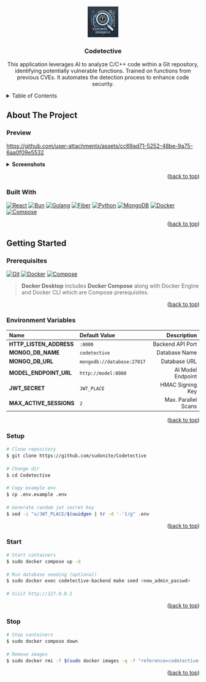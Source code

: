 <a id="readme-top"></a>

<!-- PROJECT LOGO -->
<br />
<div align="center">
  <img src="Assets/Logo.png" alt="Logo" width="80" height="80">

  <h3 align="center">Codetective</h3>

  <p align="center">
    This application leverages AI to analyze C/C++ code within a Git repository, identifying potentially vulnerable functions.
    Trained on functions from previous CVEs. It automates the detection process to enhance code security.
  </p>
</div>

<!-- TABLE OF CONTENTS -->
<details>
  <summary>Table of Contents</summary>
  <ol>
    <li>
      <a href="#about-the-project">About The Project</a>
      <ul>
        <li><a href="#preview">Preview</a></li>
        <li><a href="#built-with">Built With</a></li>
      </ul>
    </li>
    <li>
      <a href="#getting-started">Getting Started</a>
      <ul>
        <li><a href="#prerequisites">Prerequisites</a></li>
        <li><a href="#environment-variables">Environment Variables</a></li>
        <li><a href="#setup">Setup</a></li>
        <li><a href="#start">Start</a></li>
        <li><a href="#stop">Stop</a></li>
      </ul>
    </li>
  </ol>
</details>

<!-- ABOUT THE PROJECT -->

## About The Project

### Preview

https://github.com/user-attachments/assets/cc69ad71-5252-48be-9a75-6aa0f09e5532

<details>
  <summary style="font-weight: bolder;">Screenshots</summary>
  <div align="center">
    <div>
      <h2 align="center">Landing Page</h2>
      <img src="Assets/Landing_min.png" alt="Landing page">
      <img src="Assets/Landing_full.png" alt="Landing page">
    </div>
    <div>
      <h2 align="center">Register Page</h2>
      <img src="Assets/Register.png" alt="Register page">
    </div>
    <div>
      <h2 align="center">Login Page</h2>
      <img src="Assets/Login.png" alt="Login page">
    </div>
    <div>
      <h2 align="center">Home Page</h2>
      <img src="Assets/Home_1.png" alt="Home page">
      <img src="Assets/Home_2.png" alt="Home page">
      <img src="Assets/Home_3.png" alt="Home page">
      <img src="Assets/Analyze_1.png" alt="Home page">
      <img src="Assets/Analyze_2.png" alt="Home page">
    </div>
    <div>
      <h2 align="center">Settings Page</h2>
      <img src="Assets/Settings_profile.png" alt="Settings page">
      <img src="Assets/Settings_profile_popup.png" alt="Settings page">
      <img src="Assets/Settings_subscription.png" alt="Settings page">
      <img src="Assets/Settings_subscription_popup.png" alt="Settings page">
      <img src="Assets/Settings_git.png" alt="Settings page">
    </div>
  </div>
</details>

<p align="right">(<a href="#readme-top">back to top</a>)</p>

### Built With
[![React][React-badge]][React-url]
[![Bun][Bun-badge]][Bun-url]
[![Golang][Golang-badge]][Golang-url]
[![Fiber][Fiber-badge]][Fiber-url]
[![Python][Python-badge]][Python-url]
[![MongoDB][MongoDB-badge]][MongoDB-url]
[![Docker][Docker-badge]][Docker-url]
[![Compose][Compose-badge]][Compose-url]

<p align="right">(<a href="#readme-top">back to top</a>)</p>

<!-- GETTING STARTED -->

## Getting Started

### Prerequisites

[![Git][Git-badge]][Git-url]
[![Docker][Docker-badge]][Docker-url]
[![Compose][Compose-badge]][Compose-url]

> **Docker Desktop** includes **Docker Compose** along with Docker Engine and Docker CLI which are Compose prerequisites.

<p align="right">(<a href="#readme-top">back to top</a>)</p>

### Environment Variables

| Name                    | Default Value              |         Description |
| :---------------------- | :------------------------- | ------------------: |
| **HTTP_LISTEN_ADDRESS** | `:8000`                    |    Backend API Port |
| **MONGO_DB_NAME**       | `codetective`              |       Database Name |
| **MONGO_DB_URL**        | `mongodb://database:27017` |        Database URL |
| **MODEL_ENDPOINT_URL**  | `http://model:8080`        |   AI Model Endpoint |
| **JWT_SECRET**          | `JWT_PLACE`                |    HMAC Signing Key |
| **MAX_ACTIVE_SESSIONS** | `2`                        | Max. Parallel Scans |

<p align="right">(<a href="#readme-top">back to top</a>)</p>

### Setup

```bash
# Clone repository
$ git clone https://github.com/sudonite/Codetective

# Change dir
$ cd Codetective

# Copy example env
$ cp .env.example .env

# Generate random jwt secret key
$ sed -i "s/JWT_PLACE/$(uuidgen | tr -d '-')/g" .env
```

<p align="right">(<a href="#readme-top">back to top</a>)</p>

### Start

```bash
# Start containers
$ sudo docker compose up -d

# Run database seeding (optional)
$ sudo docker exec codetective-backend make seed <new_admin_passwd>

# Visit http://127.0.0.1
```

<p align="right">(<a href="#readme-top">back to top</a>)</p>

### Stop

```bash
# Stop containers
$ sudo docker compose down

# Remove images
$ sudo docker rmi -f $(sudo docker images -q -f "reference=codetective-*")
```

<p align="right">(<a href="#readme-top">back to top</a>)</p>


<!-- MARKDOWN LINKS & IMAGES -->
[React-badge]: https://img.shields.io/badge/React-Codetective?style=for-the-badge&logo=react&logoColor=58C4DC&color=23272F
[React-url]: https://reactjs.org/
[Bun-badge]: https://img.shields.io/badge/Bun-Codetective?style=for-the-badge&logo=bun&logoColor=FBF0DF&color=14151A
[Bun-url]: https://bun.sh/
[Golang-badge]: https://img.shields.io/badge/Golang-Codetective?style=for-the-badge&logo=go&logoColor=FFFFFF&color=007D9C
[Golang-url]: https://go.dev
[Fiber-badge]: https://img.shields.io/badge/Fiber-Codetective?style=for-the-badge&logo=go&logoColor=FFFFFF&color=242526
[Fiber-url]: https://gofiber.io/
[Python-badge]: https://img.shields.io/badge/Python-Codetective?style=for-the-badge&logo=python&logoColor=FFDC51&color=1E415F
[Python-url]: https://python.org/
[MongoDB-badge]: https://img.shields.io/badge/MongoDB-Codetective?style=for-the-badge&logo=mongodb&logoColor=00ED64&color=FFFFFF
[MongoDB-url]: https://www.mongodb.com/
[Docker-badge]: https://img.shields.io/badge/Docker-Codetective?style=for-the-badge&logo=docker&logoColor=1D63ED&color=FFFFFF
[Docker-url]: https://www.docker.com/
[Compose-badge]: https://img.shields.io/badge/Compose-Codetective?style=for-the-badge&logo=docker&logoColor=1D63ED&color=FFFFFF
[Compose-url]: https://docs.docker.com/compose/
[Git-badge]: https://img.shields.io/badge/Git-Codetective?style=for-the-badge&logo=git&logoColor=F44D27&color=EFEFE7
[Git-url]: https://git-scm.com/
